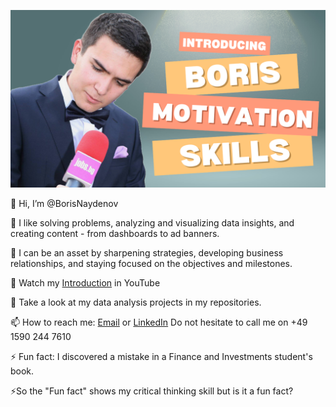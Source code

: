 

[![About me: skills and motivation](https://github.com/BorisNaydenov/BorisNaydenov/blob/main/Can%20you%20introduce%20yourself.png)](https://youtu.be/Za_QAHPWQnw?si=tH9PpevlxNYDtxPT)

👋 Hi, I’m @BorisNaydenov 

🌱 I like solving problems, analyzing and visualizing data insights, and creating content - from dashboards to ad banners.    

🌱 I can be an asset by sharpening strategies, developing business relationships, and staying focused on the objectives and milestones.

 👀 Watch my [Introduction](https://youtu.be/Za_QAHPWQnw?si=tH9PpevlxNYDtxPT) in YouTube
 
 👀 Take a look at my data analysis projects in my repositories.
 
 

📫 How to reach me: <a href="mailto:borissnaydenov@gmail.com">Email</a> or <a href="https://www.linkedin.com/in/boris-naydenov/">LinkedIn</a> Do not hesitate to call me on +49 1590 244 7610

  
⚡ Fun fact: I discovered a mistake in a Finance and Investments student's book. 

⚡So the "Fun fact" shows my critical thinking skill but is it a fun fact?

  






<!---
BorisNaydenov/BorisNaydenov is a ✨ special ✨ repository because its `README.md` (this file) appears on your GitHub profile.
You can click the Preview link to take a look at your changes.
--->
